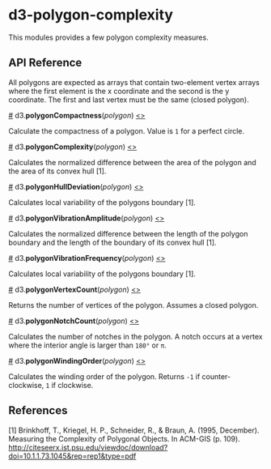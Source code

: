 # d3-polygon-complexity

This modules provides a few polygon complexity measures.

## API Reference

All polygons are expected as arrays that contain two-element vertex arrays where the first element is the x coordinate and the second is the y coordinate. The first and last vertex must be the same (closed polygon).

<a href="#polygonCompactness" name="polygonCompactness">#</a> d3.<b>polygonCompactness</b>(<i>polygon</i>) [<>](./src/compactness.js#L3 "Source Code")

Calculate the compactness of a polygon. Value is `1` for a perfect circle.

<a href="#polygonComplexity" name="polygonComplexity">#</a> d3.<b>polygonComplexity</b>(<i>polygon</i>) [<>](./src/complexity.js#L3 "Source Code")

Calculates the normalized difference between the area of the polygon and the area of its convex hull [1].

<a href="#polygonHullDeviation" name="polygonHullDeviation">#</a> d3.<b>polygonHullDeviation</b>(<i>polygon</i>) [<>](./src/complexity.js#L9 "Source Code")

Calculates local variability of the polygons boundary [1].

<a href="#polygonVibrationAmplitude" name="polygonVibrationAmplitude">#</a> d3.<b>polygonVibrationAmplitude</b>(<i>polygon</i>) [<>](./src/complexity.js#L14 "Source Code")

Calculates the normalized difference between the length of the polygon boundary and the length of the boundary of its convex hull [1].

<a href="#polygonVibrationFrequency" name="polygonVibrationFrequency">#</a> d3.<b>polygonVibrationFrequency</b>(<i>polygon</i>) [<>](./src/complexity.js#L19 "Source Code")

Calculates local variability of the polygons boundary [1].

<a href="#polygonVertexCount" name="polygonVertexCount">#</a> d3.<b>polygonVertexCount</b>(<i>polygon</i>) [<>](./src/complexity.js#L24 "Source Code")

Returns the number of vertices of the polygon. Assumes a closed polygon.

<a href="#polygonNotchCount" name="polygonNotchCount">#</a> d3.<b>polygonNotchCount</b>(<i>polygon</i>) [<>](./src/complexity.js#L29 "Source Code")

Calculates the number of notches in the polygon. A notch occurs at a vertex where the interior angle is larger than `180°` or `π`.

<a href="#polygonWindingOrder" name="polygonWindingOrder">#</a> d3.<b>polygonWindingOrder</b>(<i>polygon</i>) [<>](./src/complexity.js#L59 "Source Code")

Calculates the winding order of the polygon. Returns `-1` if counter-clockwise, `1` if clockwise.

## References

[1] Brinkhoff, T., Kriegel, H. P., Schneider, R., & Braun, A. (1995, December). Measuring the Complexity of Polygonal Objects. In ACM-GIS (p. 109). http://citeseerx.ist.psu.edu/viewdoc/download?doi=10.1.1.73.1045&rep=rep1&type=pdf
